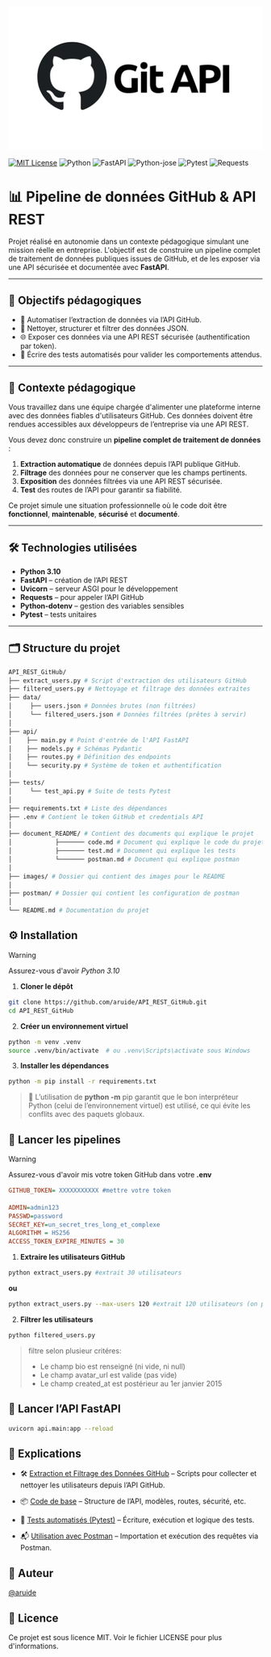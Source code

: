 ![banner](images/git_api.PNG)

[![MIT License](https://img.shields.io/badge/License-MIT-green.svg)](https://choosealicense.com/licenses/mit/)
![Python](https://img.shields.io/badge/Python-3.10-blue)
![FastAPI](https://img.shields.io/badge/FastAPI-0.115.13-orange)
![Python-jose](https://img.shields.io/badge/Python--jose-3.5.0-yellow)
![Pytest](https://img.shields.io/badge/Pytest-8.4.0-red)
![Requests](https://img.shields.io/badge/Requests-2.32.4-cyan)


# 📊 Pipeline de données GitHub & API REST 

Projet réalisé en autonomie dans un contexte pédagogique simulant une mission réelle en entreprise. L'objectif est de construire un pipeline complet de traitement de données publiques issues de GitHub, et de les exposer via une API sécurisée et documentée avec **FastAPI**.

---

## 🎯 Objectifs pédagogiques

- 🔄 Automatiser l’extraction de données via l’API GitHub.
- 🧹 Nettoyer, structurer et filtrer des données JSON.
- 🌐 Exposer ces données via une API REST sécurisée (authentification par token).
- 🧪 Écrire des tests automatisés pour valider les comportements attendus.

---

## 🏢 Contexte pédagogique

Vous travaillez dans une équipe chargée d'alimenter une plateforme interne avec des données fiables d'utilisateurs GitHub. Ces données doivent être rendues accessibles aux développeurs de l’entreprise via une API REST.

Vous devez donc construire un **pipeline complet de traitement de données** :

1. **Extraction automatique** de données depuis l’API publique GitHub.
2. **Filtrage** des données pour ne conserver que les champs pertinents.
3. **Exposition** des données filtrées via une API REST sécurisée.
4. **Test** des routes de l’API pour garantir sa fiabilité.

Ce projet simule une situation professionnelle où le code doit être **fonctionnel**, **maintenable**, **sécurisé** et **documenté**.

---

## 🛠️ Technologies utilisées

- **Python 3.10**
- **FastAPI** – création de l’API REST
- **Uvicorn** – serveur ASGI pour le développement
- **Requests** – pour appeler l’API GitHub
- **Python-dotenv** – gestion des variables sensibles
- **Pytest** – tests unitaires

---

## 🗂️ Structure du projet
```bash
API_REST_GitHub/
├── extract_users.py # Script d'extraction des utilisateurs GitHub
├── filtered_users.py # Nettoyage et filtrage des données extraites
├── data/
│     ├── users.json # Données brutes (non filtrées)
│     └── filtered_users.json # Données filtrées (prêtes à servir)
│
├── api/
│    ├── main.py # Point d'entrée de l'API FastAPI
│    ├── models.py # Schémas Pydantic
│    ├── routes.py # Définition des endpoints
│    └── security.py # Système de token et authentification
│
├── tests/
│     └── test_api.py # Suite de tests Pytest
│
├── requirements.txt # Liste des dépendances
├── .env # Contient le token GitHub et credentials API
│
├── document_README/ # Contient des documents qui explique le projet
│            ├─────── code.md # Document qui explique le code du projet
│            ├─────── test.md # Document qui explique les tests
│            └─────── postman.md # Document qui explique postman
│ 
├── images/ # Dossier qui contient des images pour le README
│ 
├── postman/ # Dossier qui contient les configuration de postman
│ 
└── README.md # Documentation du projet
```

## ⚙️ Installation
>[!WARNING]
>Assurez-vous d'avoir *Python 3.10*

1. **Cloner le dépôt**
```bash
git clone https://github.com/aruide/API_REST_GitHub.git
cd API_REST_GitHub
```

2. **Créer un environnement virtuel**
```bash
python -m venv .venv
source .venv/bin/activate  # ou .venv\Scripts\activate sous Windows
```

3. **Installer les dépendances**
```bash
python -m pip install -r requirements.txt
```
>🔎 L’utilisation de **python -m** pip garantit que le bon interpréteur Python (celui de l’environnement virtuel) est utilisé, ce qui évite les conflits avec des paquets globaux.

## 🚀 Lancer les pipelines
>[!WARNING]
>Assurez-vous d'avoir mis votre token GitHub dans votre **.env**

```ini
GITHUB_TOKEN= XXXXXXXXXXX #mettre votre token

ADMIN=admin123
PASSWD=password
SECRET_KEY=un_secret_tres_long_et_complexe
ALGORITHM = HS256
ACCESS_TOKEN_EXPIRE_MINUTES = 30
```

1. **Extraire les utilisateurs GitHub**
```bash
python extract_users.py #extrait 30 utilisateurs
```
**ou**
```bash
python extract_users.py --max-users 120 #extrait 120 utilisateurs (on peut changer le nombre par celui qu'on veut)
```

2. **Filtrer les utilisateurs**
```bash
python filtered_users.py
```
>filtre selon plusieur critéres:
>* Le champ bio est renseigné (ni vide, ni null)
>* Le champ avatar_url est valide (pas vide)
>* Le champ created_at est postérieur au 1er janvier 2015

## 🔐 Lancer l’API FastAPI

```bash
uvicorn api.main:app --reload
```

## 📝 Explications
* 🛠️ [Extraction et Filtrage des Données GitHub](document_README/filtrage.md) – Scripts pour collecter et nettoyer les utilisateurs depuis l’API GitHub.

* 📦 [Code de base](document_README/code.md) – Structure de l’API, modèles, routes, sécurité, etc.

* 🧪 [Tests automatisés (Pytest)](document_README/test.md) – Écriture, exécution et logique des tests.

* 📬 [Utilisation avec Postman](document_README/postman.md) – Importation et exécution des requêtes via Postman.

## 👤 Auteur
[ @aruide ](https://github.com/aruide)

## 📄 Licence

Ce projet est sous licence MIT. Voir le fichier LICENSE pour plus d'informations.
